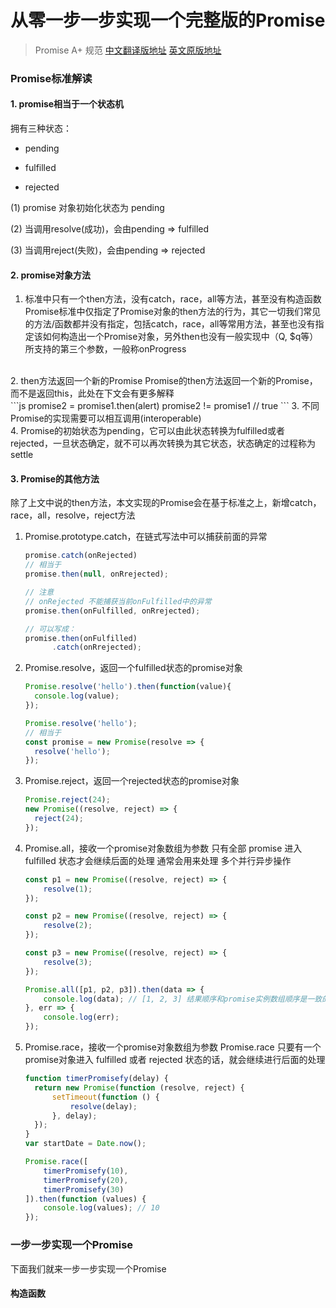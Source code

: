 # 从零一步一步实现一个完整版的Promise

> Promise A+ 规范 
[中文翻译版地址](https://malcolmyu.github.io/2015/06/12/Promises-A-Plus/) 
[英文原版地址](https://promisesaplus.com/)

### Promise标准解读

#### 1. promise相当于一个状态机

拥有三种状态：

- pending

- fulfilled

- rejected

(1) promise 对象初始化状态为 pending

(2) 当调用resolve(成功)，会由pending => fulfilled

(3) 当调用reject(失败)，会由pending => rejected


#### 2. promise对象方法

1. 标准中只有一个then方法，没有catch，race，all等方法，甚至没有构造函数<br/>
  Promise标准中仅指定了Promise对象的then方法的行为，其它一切我们常见的方法/函数都并没有指定，包括catch，race，all等常用方法，甚至也没有指定该如何构造出一个Promise对象，另外then也没有一般实现中（Q, $q等）所支持的第三个参数，一般称onProgress
  <br/>
2. then方法返回一个新的Promise
  Promise的then方法返回一个新的Promise，而不是返回this，此处在下文会有更多解释
  <br/>
    ```js
    promise2 = promise1.then(alert)
    promise2 != promise1 // true
    ```
3. 不同Promise的实现需要可以相互调用(interoperable)
  <br/>
4. Promise的初始状态为pending，它可以由此状态转换为fulfilled或者rejected，一旦状态确定，就不可以再次转换为其它状态，状态确定的过程称为settle

#### 3. Promise的其他方法

除了上文中说的then方法，本文实现的Promise会在基于标准之上，新增catch，race，all，resolve，reject方法

1. Promise.prototype.catch，在链式写法中可以捕获前面的异常
    ```js
    promise.catch(onRejected)
    // 相当于
    promise.then(null, onRrejected);

    // 注意
    // onRejected 不能捕获当前onFulfilled中的异常
    promise.then(onFulfilled, onRrejected); 

    // 可以写成：
    promise.then(onFulfilled)
          .catch(onRrejected); 
    ```

2. Promise.resolve，返回一个fulfilled状态的promise对象
    ```js
    Promise.resolve('hello').then(function(value){
      console.log(value);
    });

    Promise.resolve('hello');
    // 相当于
    const promise = new Promise(resolve => {
      resolve('hello');
    });
    ```

3. Promise.reject，返回一个rejected状态的promise对象
    ```js
    Promise.reject(24);
    new Promise((resolve, reject) => {
      reject(24);
    });
    ```

4. Promise.all，接收一个promise对象数组为参数
  只有全部 promise 进入 fulfilled 状态才会继续后面的处理 通常会用来处理 多个并行异步操作
    ```js
    const p1 = new Promise((resolve, reject) => {
        resolve(1);
    });

    const p2 = new Promise((resolve, reject) => {
        resolve(2);
    });

    const p3 = new Promise((resolve, reject) => {
        resolve(3);
    });

    Promise.all([p1, p2, p3]).then(data => { 
        console.log(data); // [1, 2, 3] 结果顺序和promise实例数组顺序是一致的
    }, err => {
        console.log(err);
    });
    ```

5. Promise.race，接收一个promise对象数组为参数
  Promise.race 只要有一个promise对象进入 fulfilled 或者 rejected 状态的话，就会继续进行后面的处理
    ```js
    function timerPromisefy(delay) {
      return new Promise(function (resolve, reject) {
          setTimeout(function () {
              resolve(delay);
          }, delay);
      });
    }
    var startDate = Date.now();

    Promise.race([
        timerPromisefy(10),
        timerPromisefy(20),
        timerPromisefy(30)
    ]).then(function (values) {
        console.log(values); // 10
    });
    ```

### 一步一步实现一个Promise

下面我们就来一步一步实现一个Promise

#### 构造函数